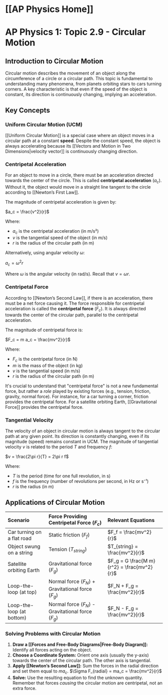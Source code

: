 # [[AP Physics Home]]
# AP Physics 1: Topic 2.9 - Circular Motion

## Introduction to Circular Motion

Circular motion describes the movement of an object along the circumference of a circle or a circular path. This topic is fundamental to understanding many phenomena, from planets orbiting stars to cars turning corners. A key characteristic is that even if the speed of the object is constant, its direction is continuously changing, implying an acceleration.

## Key Concepts

### Uniform Circular Motion (UCM)

[[Uniform Circular Motion]] is a special case where an object moves in a circular path at a constant **speed**. Despite the constant speed, the object is always accelerating because its [[Vectors and Motion in Two Dimensions|velocity vector]] is continuously changing direction.

### Centripetal Acceleration

For an object to move in a circle, there must be an acceleration directed towards the center of the circle. This is called **centripetal acceleration** ($a_c$). Without it, the object would move in a straight line tangent to the circle according to [[Newton’s First Law]].

The magnitude of centripetal acceleration is given by:

$a_c = \frac{v^2}{r}$

Where:
* $a_c$ is the centripetal acceleration (in m/s²)
* $v$ is the tangential speed of the object (in m/s)
* $r$ is the radius of the circular path (in m)

Alternatively, using angular velocity $\omega$:

$a_c = \omega^2 r$

Where $\omega$ is the angular velocity (in rad/s). Recall that $v = \omega r$.

### Centripetal Force

According to [[Newton’s Second Law]], if there is an acceleration, there must be a net force causing it. The force responsible for centripetal acceleration is called the **centripetal force** ($F_c$). It is always directed towards the center of the circular path, parallel to the centripetal acceleration.

The magnitude of centripetal force is:

$F_c = m a_c = \frac{mv^2}{r}$

Where:
* $F_c$ is the centripetal force (in N)
* $m$ is the mass of the object (in kg)
* $v$ is the tangential speed (in m/s)
* $r$ is the radius of the circular path (in m)

It's crucial to understand that "centripetal force" is not a new fundamental force, but rather a *role* played by existing forces (e.g., tension, friction, gravity, normal force). For instance, for a car turning a corner, friction provides the centripetal force. For a satellite orbiting Earth, [[Gravitational Force]] provides the centripetal force.

### Tangential Velocity

The velocity of an object in circular motion is always tangent to the circular path at any given point. Its direction is constantly changing, even if its magnitude (speed) remains constant in UCM. The magnitude of tangential velocity $v$ is related to the period $T$ and frequency $f$:

$v = \frac{2\pi r}{T} = 2\pi r f$

Where:
* $T$ is the period (time for one full revolution, in s)
* $f$ is the frequency (number of revolutions per second, in Hz or s⁻¹)
* $r$ is the radius (in m)

## Applications of Circular Motion

| Scenario                      | Force Providing Centripetal Force ($F_c$)       | Relevant Equations                             |
| :---------------------------- | :---------------------------------------------- | :--------------------------------------------- |
| Car turning on a flat road    | Static friction ($F_f$)                         | $F_f = \frac{mv^2}{r}$                         |
| Object swung on a string      | Tension ($T_{string}$)                          | $T_{string} = \frac{mv^2}{r}$                  |
| Satellite orbiting Earth      | Gravitational force ($F_g$)                     | $F_g = G \frac{M m}{r^2} = \frac{mv^2}{r}$     |
| Loop-the-loop (at top)        | Normal force ($F_N$) + Gravitational force ($F_g$) | $F_N + F_g = \frac{mv^2}{r}$                   |
| Loop-the-loop (at bottom)     | Normal force ($F_N$) - Gravitational force ($F_g$) | $F_N - F_g = \frac{mv^2}{r}$                   |

### Solving Problems with Circular Motion

1.  **Draw a [[Forces and Free-Body Diagrams|Free-Body Diagram]]:** Identify all forces acting on the object.
2.  **Choose a Coordinate System:** Orient one axis (usually the y-axis) towards the center of the circular path. The other axis is tangential.
3.  **Apply [[Newton’s Second Law]]:** Sum the forces in the radial direction and set them equal to $ma_c$.
    $\Sigma F_{radial} = ma_c = \frac{mv^2}{r}$
4.  **Solve:** Use the resulting equation to find the unknown quantity. Remember that forces *causing* the circular motion are centripetal, not an extra force.
